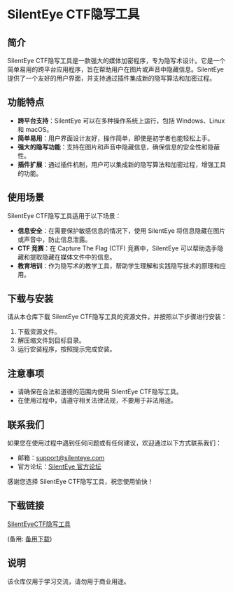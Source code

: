 # SilentEye CTF隐写工具

## 简介

SilentEye CTF隐写工具是一款强大的媒体加密程序，专为隐写术设计。它是一个简单易用的跨平台应用程序，旨在帮助用户在图片或声音中隐藏信息。SilentEye 提供了一个友好的用户界面，并支持通过插件集成新的隐写算法和加密过程。

## 功能特点

- **跨平台支持**：SilentEye 可以在多种操作系统上运行，包括 Windows、Linux 和 macOS。
- **简单易用**：用户界面设计友好，操作简单，即使是初学者也能轻松上手。
- **强大的隐写功能**：支持在图片和声音中隐藏信息，确保信息的安全性和隐蔽性。
- **插件扩展**：通过插件机制，用户可以集成新的隐写算法和加密过程，增强工具的功能。

## 使用场景

SilentEye CTF隐写工具适用于以下场景：

- **信息安全**：在需要保护敏感信息的情况下，使用 SilentEye 将信息隐藏在图片或声音中，防止信息泄露。
- **CTF 竞赛**：在 Capture The Flag (CTF) 竞赛中，SilentEye 可以帮助选手隐藏和提取隐藏在媒体文件中的信息。
- **教育培训**：作为隐写术的教学工具，帮助学生理解和实践隐写技术的原理和应用。

## 下载与安装

请从本仓库下载 SilentEye CTF隐写工具的资源文件，并按照以下步骤进行安装：

1. 下载资源文件。
2. 解压缩文件到目标目录。
3. 运行安装程序，按照提示完成安装。

## 注意事项

- 请确保在合法和道德的范围内使用 SilentEye CTF隐写工具。
- 在使用过程中，请遵守相关法律法规，不要用于非法用途。

## 联系我们

如果您在使用过程中遇到任何问题或有任何建议，欢迎通过以下方式联系我们：

- 邮箱：support@silenteye.com
- 官方论坛：[SilentEye 官方论坛](https://www.silenteye.com/forum)

感谢您选择 SilentEye CTF隐写工具，祝您使用愉快！

## 下载链接
[SilentEyeCTF隐写工具](https://pan.quark.cn/s/c14082e8e449) 

(备用: [备用下载](https://pan.baidu.com/s/1_zGarT06UD4AJsdohpJSeA?pwd=1234))

## 说明

该仓库仅用于学习交流，请勿用于商业用途。
